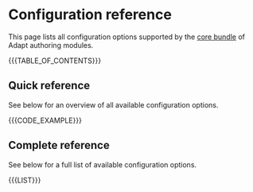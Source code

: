 # Configuration reference
This page lists all configuration options supported by the [core bundle](coreplugins.md) of Adapt authoring modules.

{{{TABLE_OF_CONTENTS}}}

## Quick reference
See below for an overview of all available configuration options.

{{{CODE_EXAMPLE}}}

## Complete reference
See below for a full list of available configuration options.

{{{LIST}}}

<style>
  .options {
    padding-left: 15px;
    border-left: 3px solid #00dd95;
  }
  .attribute {
    margin-bottom: 15px;
  }
  .attribute .inner {
    padding-left: 10px;
  }
  .attribute .title .main {
    font-weight: bold;
    font-size: 16px;
  }
  .attribute .description {
    margin: 5px 0;
  }
  .attribute .default .label {
    font-weight: bold;
  }
  .attribute .default pre {
    display: inline;
    padding: 0 5px;
  }
</style>
